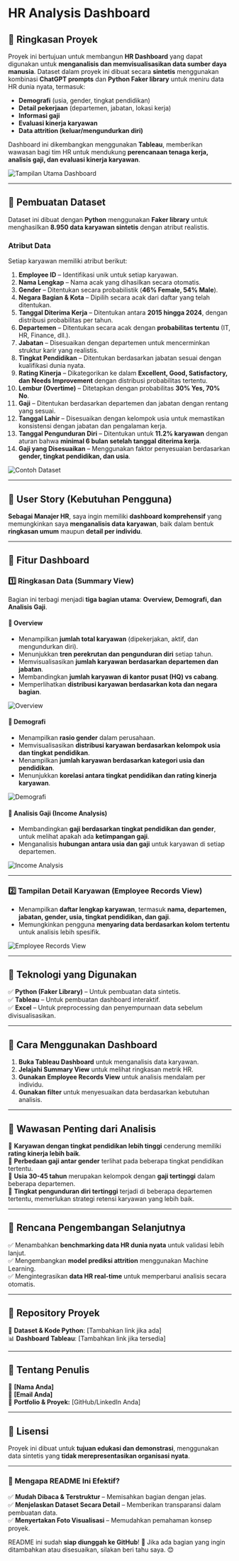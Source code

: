 # HR Analysis Dashboard  

## 📌 Ringkasan Proyek  
Proyek ini bertujuan untuk membangun **HR Dashboard** yang dapat digunakan untuk **menganalisis dan memvisualisasikan data sumber daya manusia**. Dataset dalam proyek ini dibuat secara **sintetis** menggunakan kombinasi **ChatGPT prompts** dan **Python Faker library** untuk meniru data HR dunia nyata, termasuk:  
- **Demografi** (usia, gender, tingkat pendidikan)  
- **Detail pekerjaan** (departemen, jabatan, lokasi kerja)  
- **Informasi gaji**  
- **Evaluasi kinerja karyawan**  
- **Data attrition (keluar/mengundurkan diri)**  

Dashboard ini dikembangkan menggunakan **Tableau**, memberikan wawasan bagi tim HR untuk mendukung **perencanaan tenaga kerja, analisis gaji, dan evaluasi kinerja karyawan**.  

![Tampilan Utama Dashboard](path-to-image.png)  

---

## 📌 Pembuatan Dataset  
Dataset ini dibuat dengan **Python** menggunakan **Faker library** untuk menghasilkan **8.950 data karyawan sintetis** dengan atribut realistis.  

### **Atribut Data**  
Setiap karyawan memiliki atribut berikut:  
1. **Employee ID** – Identifikasi unik untuk setiap karyawan.  
2. **Nama Lengkap** – Nama acak yang dihasilkan secara otomatis.  
3. **Gender** – Ditentukan secara probabilistik (**46% Female, 54% Male**).  
4. **Negara Bagian & Kota** – Dipilih secara acak dari daftar yang telah ditentukan.  
5. **Tanggal Diterima Kerja** – Ditentukan antara **2015 hingga 2024**, dengan distribusi probabilitas per tahun.  
6. **Departemen** – Ditentukan secara acak dengan **probabilitas tertentu** (IT, HR, Finance, dll.).  
7. **Jabatan** – Disesuaikan dengan departemen untuk mencerminkan struktur karir yang realistis.  
8. **Tingkat Pendidikan** – Ditentukan berdasarkan jabatan sesuai dengan kualifikasi dunia nyata.  
9. **Rating Kinerja** – Dikategorikan ke dalam **Excellent, Good, Satisfactory, dan Needs Improvement** dengan distribusi probabilitas tertentu.  
10. **Lembur (Overtime)** – Ditetapkan dengan probabilitas **30% Yes, 70% No**.  
11. **Gaji** – Ditentukan berdasarkan departemen dan jabatan dengan rentang yang sesuai.  
12. **Tanggal Lahir** – Disesuaikan dengan kelompok usia untuk memastikan konsistensi dengan jabatan dan pengalaman kerja.  
13. **Tanggal Pengunduran Diri** – Ditentukan untuk **11.2% karyawan** dengan aturan bahwa **minimal 6 bulan setelah tanggal diterima kerja**.  
14. **Gaji yang Disesuaikan** – Menggunakan faktor penyesuaian berdasarkan **gender, tingkat pendidikan, dan usia**.  

![Contoh Dataset](path-to-image.png)  

---

## 📌 User Story (Kebutuhan Pengguna)  
**Sebagai Manajer HR**, saya ingin memiliki **dashboard komprehensif** yang memungkinkan saya **menganalisis data karyawan**, baik dalam bentuk **ringkasan umum** maupun **detail per individu**.  

---

## 📌 Fitur Dashboard  

### 1️⃣ Ringkasan Data (Summary View)  
Bagian ini terbagi menjadi **tiga bagian utama**: **Overview, Demografi, dan Analisis Gaji**.  

#### 📍 Overview  
- Menampilkan **jumlah total karyawan** (dipekerjakan, aktif, dan mengundurkan diri).  
- Menunjukkan **tren perekrutan dan pengunduran diri** setiap tahun.  
- Memvisualisasikan **jumlah karyawan berdasarkan departemen dan jabatan**.  
- Membandingkan **jumlah karyawan di kantor pusat (HQ) vs cabang**.  
- Memperlihatkan **distribusi karyawan berdasarkan kota dan negara bagian**.  

![Overview](path-to-image.png)  

#### 📍 Demografi  
- Menampilkan **rasio gender** dalam perusahaan.  
- Memvisualisasikan **distribusi karyawan berdasarkan kelompok usia dan tingkat pendidikan**.  
- Menampilkan **jumlah karyawan berdasarkan kategori usia dan pendidikan**.  
- Menunjukkan **korelasi antara tingkat pendidikan dan rating kinerja karyawan**.  

![Demografi](path-to-image.png)  

#### 📍 Analisis Gaji (Income Analysis)  
- Membandingkan **gaji berdasarkan tingkat pendidikan dan gender**, untuk melihat apakah ada **ketimpangan gaji**.  
- Menganalisis **hubungan antara usia dan gaji** untuk karyawan di setiap departemen.  

![Income Analysis](path-to-image.png)  

---

### 2️⃣ Tampilan Detail Karyawan (Employee Records View)  
- Menampilkan **daftar lengkap karyawan**, termasuk **nama, departemen, jabatan, gender, usia, tingkat pendidikan, dan gaji**.  
- Memungkinkan pengguna **menyaring data berdasarkan kolom tertentu** untuk analisis lebih spesifik.  

![Employee Records View](path-to-image.png)  

---

## 📌 Teknologi yang Digunakan  
✅ **Python (Faker Library)** – Untuk pembuatan data sintetis.  
✅ **Tableau** – Untuk pembuatan dashboard interaktif.  
✅ **Excel** – Untuk preprocessing dan penyempurnaan data sebelum divisualisasikan.  

---

## 📌 Cara Menggunakan Dashboard  
1. **Buka Tableau Dashboard** untuk menganalisis data karyawan.  
2. **Jelajahi Summary View** untuk melihat ringkasan metrik HR.  
3. **Gunakan Employee Records View** untuk analisis mendalam per individu.  
4. **Gunakan filter** untuk menyesuaikan data berdasarkan kebutuhan analisis.  

---

## 📌 Wawasan Penting dari Analisis  
🔹 **Karyawan dengan tingkat pendidikan lebih tinggi** cenderung memiliki **rating kinerja lebih baik**.  
🔹 **Perbedaan gaji antar gender** terlihat pada beberapa tingkat pendidikan tertentu.  
🔹 **Usia 30-45 tahun** merupakan kelompok dengan **gaji tertinggi** dalam beberapa departemen.  
🔹 **Tingkat pengunduran diri tertinggi** terjadi di beberapa departemen tertentu, memerlukan strategi retensi karyawan yang lebih baik.  

---

## 📌 Rencana Pengembangan Selanjutnya  
✅ Menambahkan **benchmarking data HR dunia nyata** untuk validasi lebih lanjut.  
✅ Mengembangkan **model prediksi attrition** menggunakan Machine Learning.  
✅ Mengintegrasikan **data HR real-time** untuk memperbarui analisis secara otomatis.  

---

## 📌 Repository Proyek  
📂 **Dataset & Kode Python**: [Tambahkan link jika ada]  
📊 **Dashboard Tableau**: [Tambahkan link jika tersedia]  

---

## 📌 Tentang Penulis  
👤 **[Nama Anda]**  
📧 **[Email Anda]**  
📂 **Portfolio & Proyek:** [GitHub/LinkedIn Anda]  

---

## 📌 Lisensi  
Proyek ini dibuat untuk **tujuan edukasi dan demonstrasi**, menggunakan data sintetis yang **tidak merepresentasikan organisasi nyata**.  

---

### 🎯 **Mengapa README Ini Efektif?**  
✅ **Mudah Dibaca & Terstruktur** – Memisahkan bagian dengan jelas.  
✅ **Menjelaskan Dataset Secara Detail** – Memberikan transparansi dalam pembuatan data.  
✅ **Menyertakan Foto Visualisasi** – Memudahkan pemahaman konsep proyek.  

README ini sudah **siap diunggah ke GitHub**! 🚀 Jika ada bagian yang ingin ditambahkan atau disesuaikan, silakan beri tahu saya. 😊
